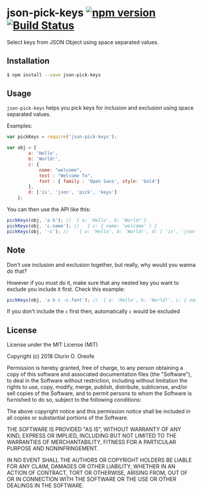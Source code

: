 # json-pick-keys [![npm version](https://badge.fury.io/js/json-pick-keys.svg)](https://badge.fury.io/js/json-pick-keys) [![Build Status](https://travis-ci.org/oreofeolurin/json-pick-keys.svg?branch=master)](https://travis-ci.org/oreofeolurin/json-pick-keys)

Select keys from JSON Object using space separated values.


## Installation

```bash
$ npm install --save json-pick-keys
```


## Usage

`json-pick-keys` helps you pick keys for inclusion and exclusion using space separated values.

Examples:

```javascript
var pickKeys = require('json-pick-keys');

var obj = {
        a: 'Hello',
        b: 'World!',
        c: {
            name: "welcome",
            text : "Welcome To",
            font : { family : 'Open Sans', style: 'bold'}
        },
        d: ['is', 'json', 'pick', 'keys']
    };
```

You can then use the API like this:

```javascript
pickKeys(obj, 'a b'); //  { a: 'Hello', b: 'World!'}
pickKeys(obj, 'c.name'); //   { c: { name: 'welcome' } }
pickKeys(obj, '-c'); //    { a: 'Hello', b: 'World!', d: [ 'is', 'json', 'pick', 'keys' ] }

```

## Note
Don't use inclusion and exclusion together, but really, why would you wanna do that?

However if you must do it, make sure that any nested key you want to exclude you include it first. Check this example:

```javascript
pickKeys(obj, 'a b c -c.font'); //  { a: 'Hello', b: 'World!', c: { name: 'welcome', text: 'Welcome To' } }

```

If you don't include the `c` first then, automatically `c` would be excluded


## License

License under the MIT License (MIT)

Copyright (c) 2018 Olurin O. Oreofe

Permission is hereby granted, free of charge, to any person obtaining a copy of this software and associated documentation files (the "Software"), to deal in the Software without restriction, including without limitation the rights to use, copy, modify, merge, publish, distribute, sublicense, and/or sell copies of the Software, and to permit persons to whom the Software is furnished to do so, subject to the following conditions:

The above copyright notice and this permission notice shall be included in all copies or substantial portions of the Software.

THE SOFTWARE IS PROVIDED "AS IS", WITHOUT WARRANTY OF ANY KIND, EXPRESS OR IMPLIED, INCLUDING BUT NOT LIMITED TO THE WARRANTIES OF MERCHANTABILITY, FITNESS FOR A PARTICULAR PURPOSE AND NONINFRINGEMENT. 

IN NO EVENT SHALL THE AUTHORS OR COPYRIGHT HOLDERS BE LIABLE FOR ANY CLAIM, DAMAGES OR OTHER LIABILITY, WHETHER IN AN ACTION OF CONTRACT, TORT OR OTHERWISE, ARISING FROM, OUT OF OR IN CONNECTION WITH THE SOFTWARE OR THE USE OR OTHER DEALINGS IN THE SOFTWARE.
